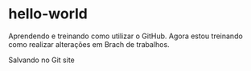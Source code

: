 # hello-world
Aprendendo e treinando como utilizar o GitHub.
Agora estou treinando como realizar alterações em Brach de trabalhos.


Salvando no Git site
